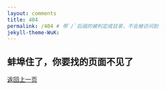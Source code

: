 ```yaml
---
layout: comments
title: 404
permalink: /404 # 带`/`后缀的被判定成目录，不会被访问到
jekyll-theme-WuK:
---
```


## 蚌埠住了，你要找的页面不见了

<a href="javascript:history.go(-1);">返回上一页</a>